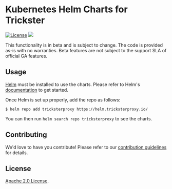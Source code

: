 # Kubernetes Helm Charts for Trickster

[![License](https://img.shields.io/badge/License-Apache%202.0-blue.svg)](https://opensource.org/licenses/Apache-2.0)
[![](https://github.com/tricksterproxy/helm-charts/workflows/Release%20Charts/badge.svg?branch=master)](https://github.com/tricksterproxy/helm-charts/actions)

This functionality is in beta and is subject to change. The code is provided as-is with no warranties. Beta features are not subject to the support SLA of official GA features.

## Usage

[Helm](https://helm.sh) must be installed to use the charts.
Please refer to Helm's [documentation](https://helm.sh/docs/) to get started.

Once Helm is set up properly, add the repo as follows:

```console
$ helm repo add tricksterproxy https://helm.tricksterproxy.io/
```

You can then run `helm search repo tricksterproxy` to see the charts.

## Contributing

We'd love to have you contribute! Please refer to our [contribution guidelines](CONTRIBUTING.md) for details.

## License

[Apache 2.0 License](./LICENSE).
